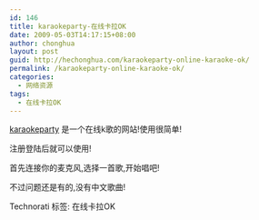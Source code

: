 ```yaml
---
id: 146
title: karaokeparty-在线卡拉OK
date: 2009-05-03T14:17:15+08:00
author: chonghua
layout: post
guid: http://hechonghua.com/karaokeparty-online-karaoke-ok/
permalink: /karaokeparty-online-karaoke-ok/
categories:
  - 网络资源
tags:
  - 在线卡拉OK
---
```

[](http://www.karaokeparty.com/en/)<a href="http://www.karaokeparty.com/" target="_blank">karaokeparty</a> 是一个在线k歌的网站!使用很简单! 

注册登陆后就可以使用!

首先连接你的麦克风,选择一首歌,开始唱吧!

不过问题还是有的,没有中文歌曲!

<div style="padding-bottom: 0px; margin: 0px; padding-left: 0px; padding-right: 0px; display: inline; float: none; padding-top: 0px" id="scid:0767317B-992E-4b12-91E0-4F059A8CECA8:713a0aed-d14f-411d-9dac-9b46a1a01127" class="wlWriterEditableSmartContent">
  Technorati 标签: 在线卡拉OK
</div>